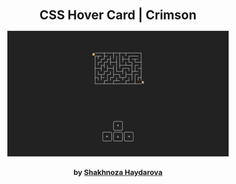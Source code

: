 <div align="center">

# CSS Hover Card | Crimson
<img src="admin/base.png">

### by <a href="https://github.com/shahnozahaydarova">Shakhnoza Haydarova</a>

</div>
